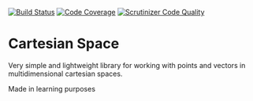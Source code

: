 [![Build Status](https://scrutinizer-ci.com/g/Frank2022/CartesianSpace/badges/build.png?b=master)](https://scrutinizer-ci.com/g/Frank2022/CartesianSpace/build-status/master)
[![Code Coverage](https://scrutinizer-ci.com/g/Frank2022/CartesianSpace/badges/coverage.png?b=master)](https://scrutinizer-ci.com/g/Frank2022/CartesianSpace/?branch=master)
[![Scrutinizer Code Quality](https://scrutinizer-ci.com/g/Frank2022/CartesianSpace/badges/quality-score.png?b=master)](https://scrutinizer-ci.com/g/Frank2022/CartesianSpace/?branch=master)

Cartesian Space
===============

Very simple and lightweight library for working with points and vectors in multidimensional cartesian spaces. 

Made in learning purposes
